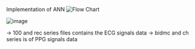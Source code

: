 Implementation of ANN
![Flow Chart](https://github.com/Farooq710/AI-Based-Heart-Stroke-Prediction-Using-ECG-and-PPG-Bio-Signals/assets/129939020/da48f65b-8e1a-4051-9e34-ce6fad26d7f3)


![image](https://github.com/Farooq710/AI-Based-Heart-Stroke-Prediction-Using-ECG-and-PPG-Bio-Signals/assets/129939020/4bd152bb-ecec-4b91-b471-c5fc007a6574)







-> 100 and rec series files contains the ECG signals data
-> bidmc and ch series is of PPG signals data
